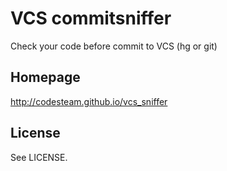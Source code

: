 # VCS commitsniffer

Check your code before commit to VCS (hg or git)

## Homepage

http://codesteam.github.io/vcs_sniffer

## License

See LICENSE.

